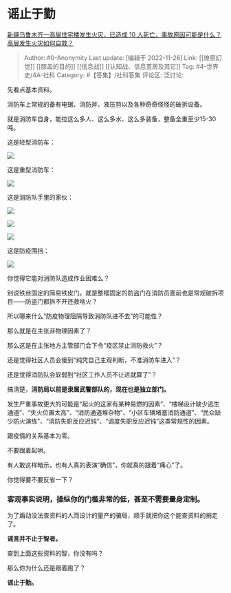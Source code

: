 # 谣止于勤
[新疆乌鲁木齐一高层住宅楼发生火灾，已造成 10 人死亡，事故原因可能是什么？高层发生火灾如何自救？](https://www.zhihu.com/question/568741475/answer/2775502547)
> Author: #0-Anonymity
> Last update: [编辑于 2022-11-26]
> Link: [[燎原幻觉]] [[膝盖的目的]] [[信息战]] [[认知战、信息茧房及其它]]
> Tag: #4-世界史/4A-社科
> Category: #【答集】/社科答集
> 评论区:
> 泛讨论:

先看点基本资料。

消防车上常规的备有电锯、消防斧、液压剪以及各种奇奇怪怪的破拆设备。

就是消防车自身，能拉这么多人、这么多水、这么多装备，整备全重至少15-30吨。

这是轻型消防车：

![](https://picx.zhimg.com/50/v2-20e71571d9757b9ee4a238a871e70260_720w.jpg?source=1940ef5c)

这是重型消防车：

![](https://pica.zhimg.com/50/v2-a78a9ffa8502cc8e5635fcb52969e6cd_720w.jpg?source=1940ef5c)

这是消防队手里的家伙：

![](https://picx.zhimg.com/50/v2-13c35de29b8e48e116a138e83e50e4b0_720w.jpg?source=1940ef5c)

![](https://pica.zhimg.com/50/v2-6b10d5db35c2eb45611b21cd831010b2_720w.jpg?source=1940ef5c)

![](https://picx.zhimg.com/50/v2-631ac332b4b41cc11cb1e3df07060fc1_720w.jpg?source=1940ef5c)

这是防疫围挡：

![](https://pic1.zhimg.com/50/v2-023e22e408839118c19c4f52ae884d95_720w.jpg?source=1940ef5c)

你觉得它能对消防队造成作业困难么？

别说铁丝固定的简易铁皮门。就是整框固定的防盗门在消防员面前也是常规破拆项目——防盗门都拆不开还救啥火？

所以哪来什么“防疫物理阻隔导致消防队进不去”的可能性？

那么就是在主张非物理因素了？

那么这是在主张地方主管部门会下令“疫区禁止消防救火”？

还是觉得社区人员会傻到“纯凭自己主观判断，不准消防车进入”？

还是觉得消防队会软弱到“社区工作人员不让进就算了”？

搞清楚，**消防局以前是隶属武警部队的，现在也是独立部门。**

发生严重事故更大的可能是“起火的这家有某种易燃的因素”、“楼梯设计缺少逃生通道”、“失火位置太高”、“消防通道堆杂物”、“小区车辆堵塞消防通道”、“民众缺少防火演练”、“消防失职反应迟钝”、“调度失职反应迟钝”这类常规性的因素。

跟疫情的关系基本为零。

不要跟着起哄。

有人敢这样暗示，也有人真的表演“确信”，你就真的跟着“痛心”了。

你觉得要不要反省一下？

### 客观事实说明，操纵你的门槛非常的低，甚至不需要量身定制。

为了煽动没法查资料的人而设计的量产的骗局，顺手就把你这个能查资料的捎走了。

**谣言并不止于智者。**

查到上面这些资料的智，你没有吗？

那么你为什么还是跟着跑了？

**谣止于勤。**
